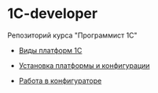 # 1C-developer

Репозиторий курса "Программист 1С"

- [Виды платформ 1С](ВидыПлатформ1С.md)

- [Установка платформы и конфигурации](Установка.md)

- [Работа в конфигураторе](РаботаВКонфигураторе.md)